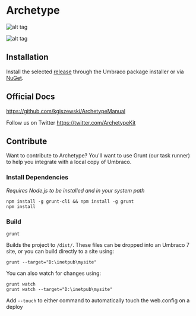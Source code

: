 Archetype
=========
![alt tag](http://imulus.github.io/Archetype/images/logo.png)

![alt tag](http://imulus.github.io/Archetype/images/example1.png)

## Installation
Install the selected <a href='https://github.com/imulus/Archetype/releases'>release</a> through the Umbraco package installer or via <a href='http://www.nuget.org/packages/Archetype/'>NuGet</a>.


## Official Docs ##
https://github.com/kgiszewski/ArchetypeManual

Follow us on Twitter https://twitter.com/ArchetypeKit

## Contribute ##

Want to contribute to Archetype?  You'll want to use Grunt (our task runner) to help you integrate with a local copy of Umbraco.

### Install Dependencies ###
*Requires Node.js to be installed and in your system path*

    npm install -g grunt-cli && npm install -g grunt
    npm install

### Build ###
    grunt

   Builds the project to `/dist/`.  These files can be dropped into an Umbraco 7 site, or you can build directly to a site using:

    grunt --target="D:\inetpub\mysite"

You can also watch for changes using:

    grunt watch
    grunt watch --target="D:\inetpub\mysite"


Add `--touch` to either command to automatically touch the web.config on a deploy
